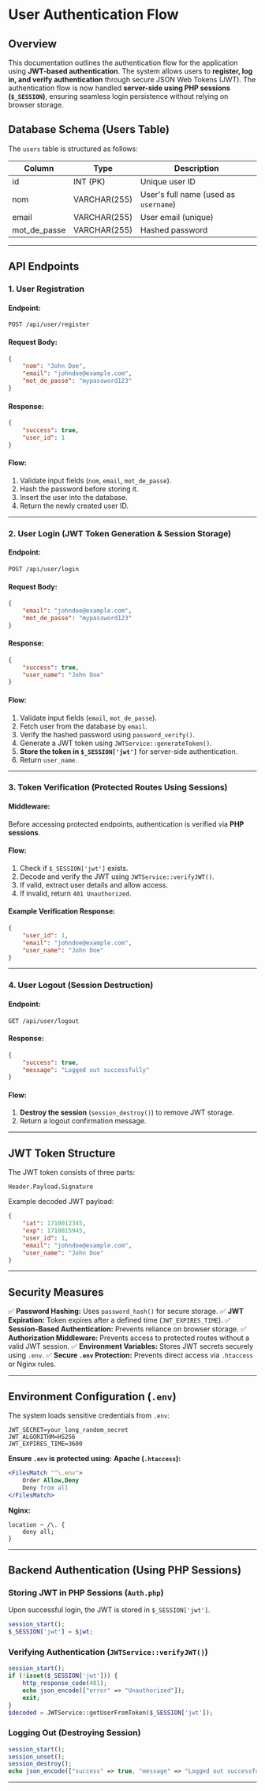 # User Authentication Flow

## Overview
This documentation outlines the authentication flow for the application using **JWT-based authentication**. The system allows users to **register, log in, and verify authentication** through secure JSON Web Tokens (JWT). The authentication flow is now handled **server-side using PHP sessions (`$_SESSION`)**, ensuring seamless login persistence without relying on browser storage.

## Database Schema (Users Table)
The `users` table is structured as follows:

| Column        | Type         | Description                           |
|--------------|-------------|---------------------------------------|
| id           | INT (PK)     | Unique user ID                        |
| nom          | VARCHAR(255) | User's full name (used as `username`) |
| email        | VARCHAR(255) | User email (unique)                   |
| mot_de_passe | VARCHAR(255) | Hashed password                       |

---

## API Endpoints

### **1. User Registration**
#### **Endpoint:**
```http
POST /api/user/register
```
#### **Request Body:**
```json
{
    "nom": "John Doe",
    "email": "johndoe@example.com",
    "mot_de_passe": "mypassword123"
}
```
#### **Response:**
```json
{
    "success": true,
    "user_id": 1
}
```
#### **Flow:**
1. Validate input fields (`nom`, `email`, `mot_de_passe`).
2. Hash the password before storing it.
3. Insert the user into the database.
4. Return the newly created user ID.

---

### **2. User Login (JWT Token Generation & Session Storage)**
#### **Endpoint:**
```http
POST /api/user/login
```
#### **Request Body:**
```json
{
    "email": "johndoe@example.com",
    "mot_de_passe": "mypassword123"
}
```
#### **Response:**
```json
{
    "success": true,
    "user_name": "John Doe"
}
```
#### **Flow:**
1. Validate input fields (`email`, `mot_de_passe`).
2. Fetch user from the database by `email`.
3. Verify the hashed password using `password_verify()`.
4. Generate a JWT token using `JWTService::generateToken()`.
5. **Store the token in `$_SESSION['jwt']`** for server-side authentication.
6. Return `user_name`.

---

### **3. Token Verification (Protected Routes Using Sessions)**
#### **Middleware:**
Before accessing protected endpoints, authentication is verified via **PHP sessions**.

#### **Flow:**
1. Check if `$_SESSION['jwt']` exists.
2. Decode and verify the JWT using `JWTService::verifyJWT()`.
3. If valid, extract user details and allow access.
4. If invalid, return `401 Unauthorized`.

#### **Example Verification Response:**
```json
{
    "user_id": 1,
    "email": "johndoe@example.com",
    "user_name": "John Doe"
}
```

---

### **4. User Logout (Session Destruction)**
#### **Endpoint:**
```http
GET /api/user/logout
```
#### **Response:**
```json
{
    "success": true,
    "message": "Logged out successfully"
}
```
#### **Flow:**
1. **Destroy the session** (`session_destroy()`) to remove JWT storage.
2. Return a logout confirmation message.

---

## **JWT Token Structure**
The JWT token consists of three parts:
```
Header.Payload.Signature
```
Example decoded JWT payload:
```json
{
    "iat": 1710012345,
    "exp": 1710015945,
    "user_id": 1,
    "email": "johndoe@example.com",
    "user_name": "John Doe"
}
```

---

## **Security Measures**
✅ **Password Hashing:** Uses `password_hash()` for secure storage.
✅ **JWT Expiration:** Token expires after a defined time (`JWT_EXPIRES_TIME`).
✅ **Session-Based Authentication:** Prevents reliance on browser storage.
✅ **Authorization Middleware:** Prevents access to protected routes without a valid JWT session.
✅ **Environment Variables:** Stores JWT secrets securely using `.env`.
✅ **Secure `.env` Protection:** Prevents direct access via `.htaccess` or Nginx rules.

---

## **Environment Configuration (`.env`)**
The system loads sensitive credentials from `.env`:
```env
JWT_SECRET=your_long_random_secret
JWT_ALGORITHM=HS256
JWT_EXPIRES_TIME=3600
```

**Ensure `.env` is protected using:**
**Apache (`.htaccess`):**
```apache
<FilesMatch "^\.env">
    Order Allow,Deny
    Deny from all
</FilesMatch>
```
**Nginx:**
```nginx
location ~ /\. {
    deny all;
}
```

---

## **Backend Authentication (Using PHP Sessions)**
### **Storing JWT in PHP Sessions (`Auth.php`)**
Upon successful login, the JWT is stored in `$_SESSION['jwt']`.

```php
session_start();
$_SESSION['jwt'] = $jwt;
```

### **Verifying Authentication (`JWTService::verifyJWT()`)**
```php
session_start();
if (!isset($_SESSION['jwt'])) {
    http_response_code(401);
    echo json_encode(["error" => "Unauthorized"]);
    exit;
}
$decoded = JWTService::getUserFromToken($_SESSION['jwt']);
```

### **Logging Out (Destroying Session)**
```php
session_start();
session_unset();
session_destroy();
echo json_encode(["success" => true, "message" => "Logged out successfully"]);
```

---

